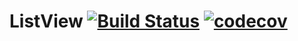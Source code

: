 # ListView [![Build Status](https://travis-ci.org/jeandewu/ListOfApps.svg?branch=master)](https://travis-ci.org/jeandewu/ListOfApps) [![codecov](https://codecov.io/gh/jeandewu/ListOfApps/branch/master/graph/badge.svg)](https://codecov.io/gh/jeandewu/ListOfApps)
